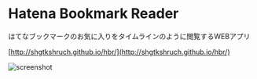 # Hatena Bookmark Reader

はてなブックマークのお気に入りをタイムラインのように閲覧するWEBアプリ

[http://shgtkshruch.github.io/hbr/](http://shgtkshruch.github.io/hbr/)

![screenshot](https://github.com/shgtkshruch/hbr/blob/master/screenshot.png?raw=true)
